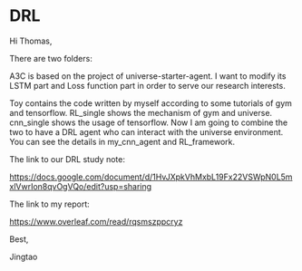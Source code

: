 # DRL
Hi Thomas, 

There are two folders:

A3C is based on the project of universe-starter-agent. I want to modify its LSTM part and Loss function part in order to serve our research interests. 

Toy contains the code written by myself according to some tutorials of gym and tensorflow. RL_single shows the mechanism of gym and universe. cnn_single shows the usage of tensorflow. Now I am going to combine the two to have a DRL agent who can interact with the universe environment. You can see the details in my_cnn_agent and RL_framework. 

The link to our DRL study note: 

https://docs.google.com/document/d/1HvJXpkVhMxbL19Fx22VSWpN0L5mxlVwrIon8qvOgVQo/edit?usp=sharing

The link to my report: 

https://www.overleaf.com/read/rqsmszppcryz

Best,

Jingtao
